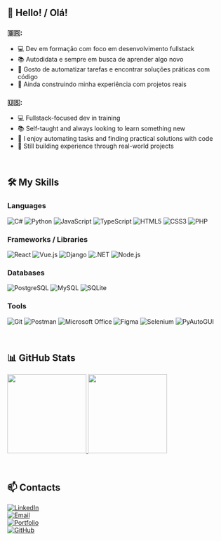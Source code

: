 ## 👋 Hello! / Olá!

### 🇧🇷:
- 💻 Dev em formação com foco em desenvolvimento fullstack  
- 📚 Autodidata e sempre em busca de aprender algo novo  
- 🔁 Gosto de automatizar tarefas e encontrar soluções práticas com código  
- 🚧 Ainda construindo minha experiência com projetos reais  

### 🇺🇸:
- 💻 Fullstack-focused dev in training  
- 📚 Self-taught and always looking to learn something new  
- 🔁 I enjoy automating tasks and finding practical solutions with code  
- 🚧 Still building experience through real-world projects  


</br>

## 🛠️ My Skills

### **Languages**
![C#](https://img.shields.io/badge/c%23-239120?style=for-the-badge&logo=csharp&logoColor=white)
![Python](https://img.shields.io/badge/Python-3776AB?style=for-the-badge&logo=python&logoColor=white)
![JavaScript](https://img.shields.io/badge/JavaScript-F7DF1E?style=for-the-badge&logo=javascript&logoColor=black)
![TypeScript](https://img.shields.io/badge/TypeScript-3178C6?style=for-the-badge&logo=typescript&logoColor=white)
![HTML5](https://img.shields.io/badge/HTML5-E34F26?style=for-the-badge&logo=html5&logoColor=white)
![CSS3](https://img.shields.io/badge/CSS3-1572B6?style=for-the-badge&logo=css3&logoColor=white)
![PHP](https://img.shields.io/badge/PHP-777BB4?style=for-the-badge&logo=php&logoColor=white)

### **Frameworks / Libraries**
![React](https://img.shields.io/badge/React-20232A?style=for-the-badge&logo=react&logoColor=61DAFB)
![Vue.js](https://img.shields.io/badge/Vue.js-35495E?style=for-the-badge&logo=vue.js&logoColor=4FC08D)
![Django](https://img.shields.io/badge/Django-092E20?style=for-the-badge&logo=django&logoColor=white)
![.NET](https://img.shields.io/badge/.NET-512BD4?style=for-the-badge&logo=dotnet&logoColor=white)
![Node.js](https://img.shields.io/badge/Node.js-339933?style=for-the-badge&logo=node.js&logoColor=white)

### **Databases**
![PostgreSQL](https://img.shields.io/badge/PostgreSQL-316192?style=for-the-badge&logo=postgresql&logoColor=white)
![MySQL](https://img.shields.io/badge/MySQL-005C84?style=for-the-badge&logo=mysql&logoColor=white)
![SQLite](https://img.shields.io/badge/SQLite-07405E?style=for-the-badge&logo=sqlite&logoColor=white)

### **Tools**
![Git](https://img.shields.io/badge/Git-F05032?style=for-the-badge&logo=git&logoColor=white)
![Postman](https://img.shields.io/badge/Postman-FF6C37?style=for-the-badge&logo=postman&logoColor=white)
![Microsoft Office](https://img.shields.io/badge/Microsoft_Office-D83B01?style=for-the-badge&logo=microsoft-office&logoColor=white)
![Figma](https://img.shields.io/badge/Figma-F24E1E?style=for-the-badge&logo=figma&logoColor=white)
![Selenium](https://img.shields.io/badge/Selenium-43B02A?style=for-the-badge&logo=selenium&logoColor=white)
![PyAutoGUI](https://img.shields.io/badge/PyAutoGUI-4B8BBE?style=for-the-badge&logo=python&logoColor=white)

</br>

## 📊 GitHub Stats

<p>
  <a href="https://github.com/Kaua676">
    <img height="180em" src="https://github-readme-stats.vercel.app/api?username=Kaua676&theme=dracula&show_icons=true" />
  </a>
  <a href="https://github.com/Kaua676">
    <img height="180em" src="https://github-readme-stats.vercel.app/api/top-langs/?username=Kaua676&theme=dracula&layout=compact&langs_count=6" />
  </a>
</p>

</br>

## 📫 Contacts

[![LinkedIn](https://img.shields.io/badge/-LinkedIn-blue?style=for-the-badge&logo=linkedin&logoColor=white&link=https://www.linkedin.com/in/kauavic676)](https://www.linkedin.com/in/kauavic676)  
[![Email](https://img.shields.io/badge/-kadom.dev@outlook.com-D14836?style=for-the-badge&logo=gmail&logoColor=white)](mailto:kadom.dev@outlook.com)  
[![Portfolio](https://img.shields.io/badge/-kadom.com.br-000000?style=for-the-badge&logo=firefox&logoColor=white)](https://kadom.com.br)  
[![GitHub](https://img.shields.io/github/followers/Kaua676?label=follow&style=for-the-badge&logo=github)](https://github.com/Kaua676)
